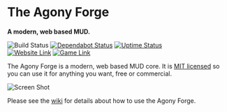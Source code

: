 # The Agony Forge

**A modern, web based MUD.**

![Build Status](https://codebuild.us-west-2.amazonaws.com/badges?uuid=eyJlbmNyeXB0ZWREYXRhIjoieVlBaTI5bFducnovY2YrQ3RSVEV4Q3ZwRG02VXhnbGlscEI1dTNIaDdmQk9weFlxZTN0MWJ6b21tMXVmZDNYVjQ2WkRpMTBZV3ZQckFoeDVuVm1DU1NVPSIsIml2UGFyYW1ldGVyU3BlYyI6Ijd1RnpYaGNsRjZhL0xMWXoiLCJtYXRlcmlhbFNldFNlcmlhbCI6MX0%3D&branch=master)
[![Dependabot Status](https://api.dependabot.com/badges/status?host=github&repo=scionaltera/agony-forge)](https://dependabot.com)
[![Uptime Status](https://img.shields.io/uptimerobot/ratio/7/m780157574-3e51f055cd847dfba406172d.svg)](https://uptime.agonyforge.com)  
[![Website Link](https://img.shields.io/badge/url-site-informational)](https://agonyforge.com)
[![Game Link](https://img.shields.io/badge/url-game-informational)](https://play.agonyforge.com)

The Agony Forge is a modern, web based MUD core. It is [MIT licensed](https://raw.githubusercontent.com/scionaltera/agony-forge/master/LICENSE) so you can use it for anything you want, free or commercial.

![Screen Shot](https://agonyforge.com/agony-forge-screen.png)

Please see the [wiki](https://github.com/scionaltera/agony-forge/wiki) for details about how to use the Agony Forge.
